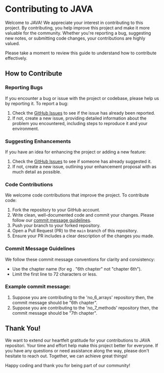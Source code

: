 # Contributing to JAVA

Welcome to JAVA! We appreciate your interest in contributing to this project. By contributing, you help improve this project and make it more valuable for the community. Whether you're reporting a bug, suggesting new notes, or submitting code changes, your contributions are highly valued.

Please take a moment to review this guide to understand how to contribute effectively.


## How to Contribute

### Reporting Bugs

If you encounter a bug or issue with the project or codebase, please help us by reporting it. To report a bug:

1. Check the [GitHub Issues](https://github.com/diveshpatil9104/JAVA/issues) to see if the issue has already been reported.
2. If not, create a new issue, providing detailed information about the problem you encountered, including steps to reproduce it and your environment.

### Suggesting Enhancements

If you have an idea for enhancing the project or adding a new feature:

1. Check the [GitHub Issues](https://github.com/diveshpatil9104/JAVA/issues) to see if someone has already suggested it.
2. If not, create a new issue, outlining your enhancement proposal with as much detail as possible.

### Code Contributions

We welcome code contributions that improve the project. To contribute code:

1. Fork the repository to your GitHub account.
3. Write clean, well-documented code and commit your changes. Please follow our [commit message guidelines](#commit-message-guidelines).
4. Push your branch to your forked repository.
5. Open a Pull Request (PR) to the `main` branch of this repository.
6. Ensure your PR includes a clear description of the changes you made.

### Commit Message Guidelines

We follow these commit message conventions for clarity and consistency:

- Use the chapter name  (for eg . "6th chapter" not "chapter 6th").
- Limit the first line to 72 characters or less.

### Example commit message:
1. Suppose you are contributing to the 'no_6_arrays' repository then, the commit message should be "6th chapter".
2. Suppose you are contributing to the 'no_7_methods' repository then, the commit message should be "7th chapter".

## Thank You!

We want to extend our heartfelt gratitude for your contributions to JAVA repositori. Your time and effort help make this project better for everyone. 
If you have any questions or need assistance along the way, please don't hesitate to reach out. Together, we can achieve great things!

Happy coding and thank you for being part of our community!






